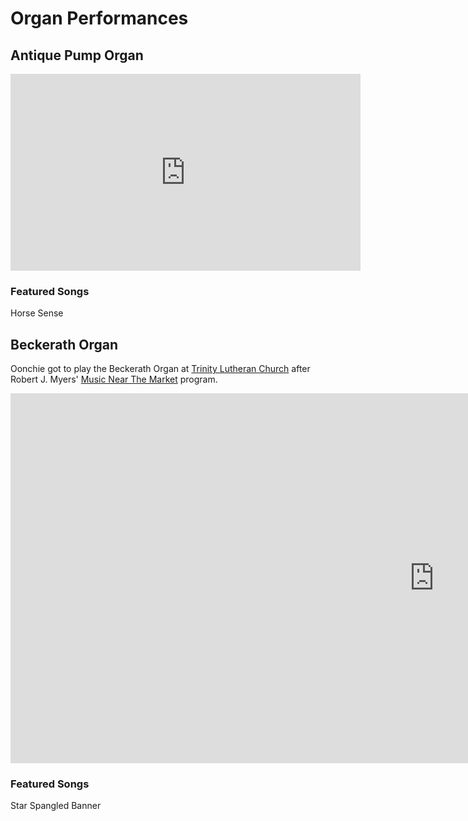 # Organ Performances

## Antique Pump Organ

<iframe width="560" height="315" src="https://www.youtube.com/embed/lFTjkOnaI74" title="YouTube video player" frameborder="0" allow="accelerometer; clipboard-write; encrypted-media; gyroscope; picture-in-picture" allowfullscreen></iframe>

### Featured Songs

Horse Sense 

## Beckerath Organ

Oonchie got to play the Beckerath Organ at [Trinity Lutheran Church](https://trinityohiocity.org/) after Robert J. Myers' [Music Near The Market](https://clevelandbeckerath.org/events2.html) program.

<iframe width="1355" height="592" src="https://www.youtube.com/embed/TrIwiKoS3zY" title="Star Spangled Banner performed at Trinity Lutheran Church" frameborder="0" allow="accelerometer; clipboard-write; encrypted-media; gyroscope; picture-in-picture; web-share" allowfullscreen></iframe>

### Featured Songs

Star Spangled Banner

